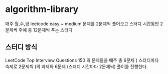 # algorithm-library

매주 월,수,금 leetcode easy ~ medium 문제를 2문제씩 풀어오고 스터디 시간동안 2문제씩 주에 총 12문제씩 푸는 스터디

## 스터디 방식

LeetCode Top Interview Questions 150 의 문제들을 매주 총 6문제 ( 스터디마다 숙제로 2문제씩 )의 과제와 6문제 (스터디 시간마다 2문제씩) 풀이를 진행한다.

